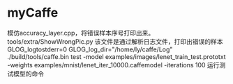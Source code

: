 # myCaffe
模仿accuracy_layer.cpp，将错误样本序号打印出来。
tools/extra/ShowWrongPic.py 该文件是通过解析日志文件，打印出错误的样本
GLOG_logtostderr=0 GLOG_log_dir="/home/ly/caffe/Log" ./build/tools/caffe.bin test -model examples/images/lenet_train_test.prototxt -weights examples/mnist/lenet_iter_10000.caffemodel -iterations 100
运行测试模型的命令
